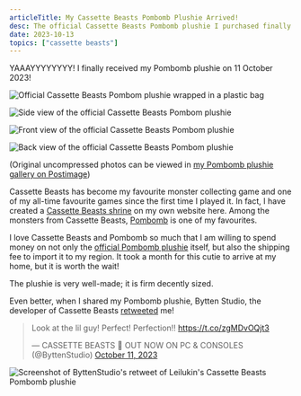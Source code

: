 ```yaml
---
articleTitle: My Cassette Beasts Pombomb Plushie Arrived!
desc: The official Cassette Beasts Pombomb plushie I purchased finally arrived.
date: 2023-10-13
topics: ["cassette beasts"]
---
```


YAAAYYYYYYYY! I finally received my Pombomb plushie on 11 October 2023!

![Official Cassette Beasts Pombom plushie wrapped in a plastic bag](/assets/images/posts/pombomb-plushie/2023-10-11-14-25-27.avif)

![Side view of the official Cassette Beasts Pombom plushie](/assets/images/posts/pombomb-plushie/2023-10-11-14-28-36.avif)

![Front view of the official Cassette Beasts Pombom plushie](/assets/images/posts/pombomb-plushie/2023-10-11-14-29-09.avif)

![Back view of the official Cassette Beasts Pombom plushie](/assets/images/posts/pombomb-plushie/2023-10-11-14-30-36.avif)

(Original uncompressed photos can be viewed in [my Pombomb plushie gallery on Postimage](https://postimg.cc/gallery/pMCCDPVt))

Cassette Beasts has become my favourite monster collecting game and one of my all-time favourite games since the first time I played it. In fact, I have created a [Cassette Beasts shrine](/shrines/cassettebeasts/) on my own website here. Among the monsters from Cassette Beasts, [Pombomb](https://wiki.cassettebeasts.com/wiki/Pombomb) is one of my favourites.

I love Cassette Beasts and Pombomb so much that I am willing to spend money on not only the [official Pombomb plushie](https://www.symbiotestudios.com/online-store/Cassette-Beasts-Pombomb-p582974319) itself, but also the shipping fee to import it to my region. It took a month for this cutie to arrive at my home, but it is worth the wait!

The plushie is very well-made; it is firm decently sized.

Even better, when I shared my Pombomb plushie, Bytten Studio, the developer of Cassette Beasts [retweeted](https://twitter.com/ByttenStudio/status/1712191037957927126) me!

<blockquote class="twitter-tweet"><p lang="en" dir="ltr">Look at the lil guy! Perfect! Perfection!! <a href="https://t.co/zgMDvOQjt3">https://t.co/zgMDvOQjt3</a></p>&mdash; CASSETTE BEASTS 📼 OUT NOW ON PC & CONSOLES (@ByttenStudio) <a href="https://twitter.com/ByttenStudio/status/1712191037957927126?ref_src=twsrc%5Etfw">October 11, 2023</a></blockquote> <script async src="https://platform.twitter.com/widgets.js" charset="utf-8"></script>

![Screenshot of ByttenStudio's retweet of Leilukin's Cassette Beasts Pombomb plushie](/assets/images/posts/pombomb-plushie/Bytten-Studio-on-my-Pombomb-plushie.avif)
